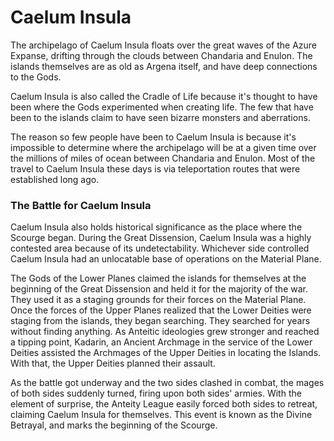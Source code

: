 # Caelum Insula
The archipelago of Caelum Insula floats over the great waves of the Azure Expanse, drifting through the clouds between Chandaria and Enulon. The islands themselves are as old as Argena itself, and have deep connections to the Gods.

Caelum Insula is also called the Cradle of Life because it's thought to have been where the Gods experimented when creating life. The few that have been to the islands claim to have seen bizarre monsters and aberrations.

The reason so few people have been to Caelum Insula is because it's impossible to determine where the archipelago will be at a given time over the millions of miles of ocean between Chandaria and Enulon. Most of the travel to Caelum Insula these days is via teleportation routes that were established long ago.

### The Battle for Caelum Insula
Caelum Insula also holds historical significance as the place where the Scourge began. During the Great Dissension, Caelum Insula was a highly contested area because of its undetectability. Whichever side controlled Caelum Insula had an unlocatable base of operations on the Material Plane.

The Gods of the Lower Planes claimed the islands for themselves at the beginning of the Great Dissension and held it for the majority of the war. They used it as a staging grounds for their forces on the Material Plane. Once the forces of the Upper Planes realized that the Lower Deities were staging from the islands, they began searching. They searched for years without finding anything. As Anteitic ideologies grew stronger and reached a tipping point, Kadarin, an Ancient Archmage in the service of the Lower Deities assisted the Archmages of the Upper Deities in locating the Islands. With that, the Upper Deities planned their assault.

As the battle got underway and the two sides clashed in combat, the mages of both sides suddenly turned, firing upon both sides' armies. With the element of surprise, the Anteity League easily forced both sides to retreat, claiming Caelum Insula for themselves. This event is known as the Divine Betrayal, and marks the beginning of the Scourge.
